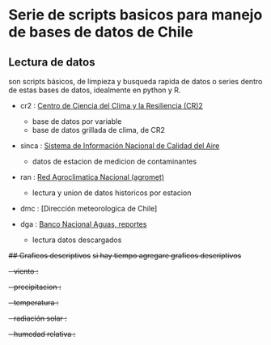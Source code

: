# Serie de scripts basicos para manejo de bases de datos de Chile

## Lectura de datos
son scripts básicos, de limpieza y busqueda rapida de datos o series dentro de
estas bases de datos, idealmente en python y R.


- cr2     : [Centro de Ciencia del Clima y la Resiliencia (CR)2](http://www.cr2.cl)
    + base de datos por variable
    + base de datos grillada de clima, de CR2

- sinca   : [Sistema de Información Nacional de Calidad del Aire](https://sinca.mma.gob.cl/)
    + datos de estacion de medicion de contaminantes

- ran     : [Red Agroclimatica Nacional (agromet)](http://www.agromet.cl)
    + lectura y union de datos historicos por estacion

- dmc     : [Dirección meteorologica de Chile]

- dga     : [Banco Nacional Aguas, reportes](http://snia.dga.cl/BNAConsultas/reportes)
    + lectura datos descargados




~~## Graficos descriptivos~~
~~si hay tiempo agregare graficos descriptivos~~

~~- viento            :~~

~~- precipitacion     :~~

~~- temperatura       :~~

~~- radiación solar   :~~

~~- humedad relativa  :~~
